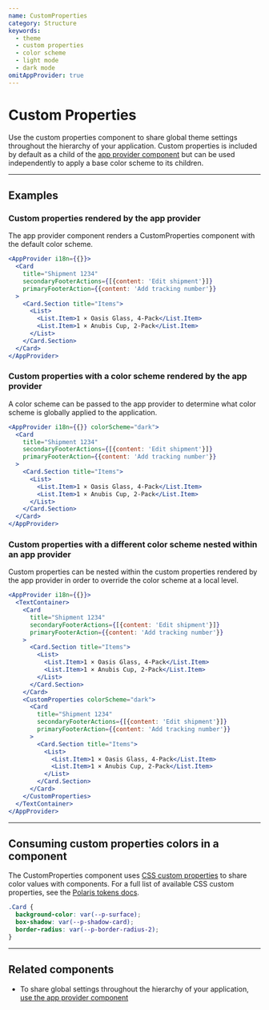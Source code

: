 ```yaml
---
name: CustomProperties
category: Structure
keywords:
  - theme
  - custom properties
  - color scheme
  - light mode
  - dark mode
omitAppProvider: true
---
```


# Custom Properties

Use the custom properties component to share global theme settings throughout the hierarchy of your application. Custom properties is included by default as a child of the [app provider component](https://polaris.shopify.com/components/structure/app-provider) but can be used independently to apply a base color scheme to its children.

---

## Examples

### Custom properties rendered by the app provider

The app provider component renders a CustomProperties component with the default color scheme.

```jsx
<AppProvider i18n={{}}>
  <Card
    title="Shipment 1234"
    secondaryFooterActions={[{content: 'Edit shipment'}]}
    primaryFooterAction={{content: 'Add tracking number'}}
  >
    <Card.Section title="Items">
      <List>
        <List.Item>1 × Oasis Glass, 4-Pack</List.Item>
        <List.Item>1 × Anubis Cup, 2-Pack</List.Item>
      </List>
    </Card.Section>
  </Card>
</AppProvider>
```

### Custom properties with a color scheme rendered by the app provider

A color scheme can be passed to the app provider to determine what color scheme is globally applied to the application.

```jsx
<AppProvider i18n={{}} colorScheme="dark">
  <Card
    title="Shipment 1234"
    secondaryFooterActions={[{content: 'Edit shipment'}]}
    primaryFooterAction={{content: 'Add tracking number'}}
  >
    <Card.Section title="Items">
      <List>
        <List.Item>1 × Oasis Glass, 4-Pack</List.Item>
        <List.Item>1 × Anubis Cup, 2-Pack</List.Item>
      </List>
    </Card.Section>
  </Card>
</AppProvider>
```

### Custom properties with a different color scheme nested within an app provider

Custom properties can be nested within the custom properties rendered by the app provider in order to override the color scheme at a local level.

```jsx
<AppProvider i18n={{}}>
  <TextContainer>
    <Card
      title="Shipment 1234"
      secondaryFooterActions={[{content: 'Edit shipment'}]}
      primaryFooterAction={{content: 'Add tracking number'}}
    >
      <Card.Section title="Items">
        <List>
          <List.Item>1 × Oasis Glass, 4-Pack</List.Item>
          <List.Item>1 × Anubis Cup, 2-Pack</List.Item>
        </List>
      </Card.Section>
    </Card>
    <CustomProperties colorScheme="dark">
      <Card
        title="Shipment 1234"
        secondaryFooterActions={[{content: 'Edit shipment'}]}
        primaryFooterAction={{content: 'Add tracking number'}}
      >
        <Card.Section title="Items">
          <List>
            <List.Item>1 × Oasis Glass, 4-Pack</List.Item>
            <List.Item>1 × Anubis Cup, 2-Pack</List.Item>
          </List>
        </Card.Section>
      </Card>
    </CustomProperties>
  </TextContainer>
</AppProvider>
```

---

## Consuming custom properties colors in a component

The CustomProperties component uses [CSS custom properties](https://developer.mozilla.org/en-US/docs/Web/CSS/--*) to share color values with components. For a full list of available CSS custom properties, see the [Polaris tokens docs](https://github.com/Shopify/polaris-react/blob/main/documentation/Color%20system.md).

```scss
.Card {
  background-color: var(--p-surface);
  box-shadow: var(--p-shadow-card);
  border-radius: var(--p-border-radius-2);
}
```

---

## Related components

- To share global settings throughout the hierarchy of your application, [use the app provider component](https://polaris.shopify.com/components/structure/app-provider)
